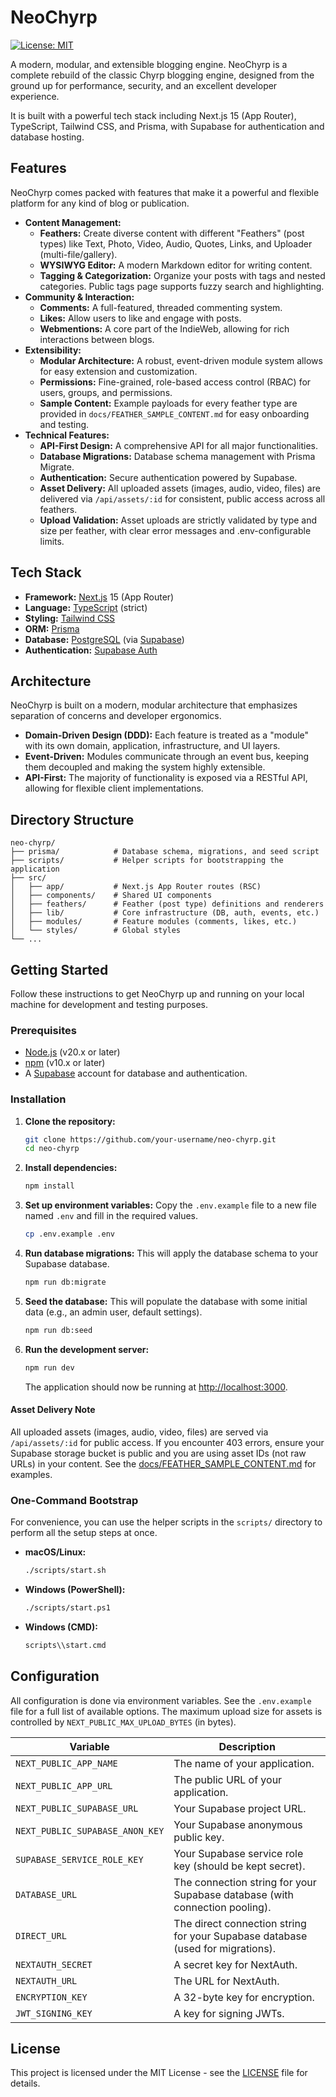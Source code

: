 # NeoChyrp

[![License: MIT](https://img.shields.io/badge/License-MIT-yellow.svg)](https://opensource.org/licenses/MIT)

A modern, modular, and extensible blogging engine. NeoChyrp is a complete rebuild of the classic Chyrp blogging engine, designed from the ground up for performance, security, and an excellent developer experience.

It is built with a powerful tech stack including Next.js 15 (App Router), TypeScript, Tailwind CSS, and Prisma, with Supabase for authentication and database hosting.

## Features

NeoChyrp comes packed with features that make it a powerful and flexible platform for any kind of blog or publication.

- **Content Management:**
    - **Feathers:** Create diverse content with different "Feathers" (post types) like Text, Photo, Video, Audio, Quotes, Links, and Uploader (multi-file/gallery).
    - **WYSIWYG Editor:** A modern Markdown editor for writing content.
    - **Tagging & Categorization:** Organize your posts with tags and nested categories. Public tags page supports fuzzy search and highlighting.
- **Community & Interaction:**
    - **Comments:** A full-featured, threaded commenting system.
    - **Likes:** Allow users to like and engage with posts.
    - **Webmentions:** A core part of the IndieWeb, allowing for rich interactions between blogs.
- **Extensibility:**
    - **Modular Architecture:** A robust, event-driven module system allows for easy extension and customization.
    - **Permissions:** Fine-grained, role-based access control (RBAC) for users, groups, and permissions.
    - **Sample Content:** Example payloads for every feather type are provided in `docs/FEATHER_SAMPLE_CONTENT.md` for easy onboarding and testing.
- **Technical Features:**
    - **API-First Design:** A comprehensive API for all major functionalities.
    - **Database Migrations:** Database schema management with Prisma Migrate.
    - **Authentication:** Secure authentication powered by Supabase.
    - **Asset Delivery:** All uploaded assets (images, audio, video, files) are delivered via `/api/assets/:id` for consistent, public access across all feathers.
    - **Upload Validation:** Asset uploads are strictly validated by type and size per feather, with clear error messages and .env-configurable limits.

## Tech Stack

- **Framework:** [Next.js](https://nextjs.org/) 15 (App Router)
- **Language:** [TypeScript](https://www.typescriptlang.org/) (strict)
- **Styling:** [Tailwind CSS](https://tailwindcss.com/)
- **ORM:** [Prisma](https://www.prisma.io/)
- **Database:** [PostgreSQL](https://www.postgresql.org/) (via [Supabase](https://supabase.com/))
- **Authentication:** [Supabase Auth](https://supabase.com/auth)

## Architecture

NeoChyrp is built on a modern, modular architecture that emphasizes separation of concerns and developer ergonomics.

- **Domain-Driven Design (DDD):** Each feature is treated as a "module" with its own domain, application, infrastructure, and UI layers.
- **Event-Driven:** Modules communicate through an event bus, keeping them decoupled and making the system highly extensible.
- **API-First:** The majority of functionality is exposed via a RESTful API, allowing for flexible client implementations.

## Directory Structure

```text
neo-chyrp/
├── prisma/            # Database schema, migrations, and seed script
├── scripts/           # Helper scripts for bootstrapping the application
├── src/
│   ├── app/           # Next.js App Router routes (RSC)
│   ├── components/    # Shared UI components
│   ├── feathers/      # Feather (post type) definitions and renderers
│   ├── lib/           # Core infrastructure (DB, auth, events, etc.)
│   ├── modules/       # Feature modules (comments, likes, etc.)
│   └── styles/        # Global styles
└── ...
```

## Getting Started

Follow these instructions to get NeoChyrp up and running on your local machine for development and testing purposes.

### Prerequisites

- [Node.js](https://nodejs.org/) (v20.x or later)
- [npm](https://www.npmjs.com/) (v10.x or later)
- A [Supabase](https://supabase.com/) account for database and authentication.

### Installation

1.  **Clone the repository:**
    ```bash
    git clone https://github.com/your-username/neo-chyrp.git
    cd neo-chyrp
    ```

2.  **Install dependencies:**
    ```bash
    npm install
    ```

3.  **Set up environment variables:**
    Copy the `.env.example` file to a new file named `.env` and fill in the required values.
    ```bash
    cp .env.example .env
    ```

4.  **Run database migrations:**
    This will apply the database schema to your Supabase database.
    ```bash
    npm run db:migrate
    ```

5.  **Seed the database:**
    This will populate the database with some initial data (e.g., an admin user, default settings).
    ```bash
    npm run db:seed
    ```

6.  **Run the development server:**
    ```bash
    npm run dev
    ```
    The application should now be running at [http://localhost:3000](http://localhost:3000).

#### Asset Delivery Note

All uploaded assets (images, audio, video, files) are served via `/api/assets/:id` for public access. If you encounter 403 errors, ensure your Supabase storage bucket is public and you are using asset IDs (not raw URLs) in your content. See the [docs/FEATHER_SAMPLE_CONTENT.md](docs/FEATHER_SAMPLE_CONTENT.md) for examples.

### One-Command Bootstrap

For convenience, you can use the helper scripts in the `scripts/` directory to perform all the setup steps at once.

-   **macOS/Linux:**
    ```bash
    ./scripts/start.sh
    ```
-   **Windows (PowerShell):**
    ```bash
    ./scripts/start.ps1
    ```
-   **Windows (CMD):**
    ```bash
    scripts\\start.cmd
    ```

## Configuration

All configuration is done via environment variables. See the `.env.example` file for a full list of available options. The maximum upload size for assets is controlled by `NEXT_PUBLIC_MAX_UPLOAD_BYTES` (in bytes).

| Variable                      | Description                                                                                             |
| ----------------------------- | ------------------------------------------------------------------------------------------------------- |
| `NEXT_PUBLIC_APP_NAME`        | The name of your application.                                                                           |
| `NEXT_PUBLIC_APP_URL`         | The public URL of your application.                                                                     |
| `NEXT_PUBLIC_SUPABASE_URL`    | Your Supabase project URL.                                                                              |
| `NEXT_PUBLIC_SUPABASE_ANON_KEY` | Your Supabase anonymous public key.                                                                     |
| `SUPABASE_SERVICE_ROLE_KEY`   | Your Supabase service role key (should be kept secret).                                                 |
| `DATABASE_URL`                | The connection string for your Supabase database (with connection pooling).                             |
| `DIRECT_URL`                  | The direct connection string for your Supabase database (used for migrations).                          |
| `NEXTAUTH_SECRET`             | A secret key for NextAuth.                                                                              |
| `NEXTAUTH_URL`                | The URL for NextAuth.                                                                                   |
| `ENCRYPTION_KEY`              | A 32-byte key for encryption.                                                                           |
| `JWT_SIGNING_KEY`             | A key for signing JWTs.                                                                                 |


## License

This project is licensed under the MIT License - see the [LICENSE](LICENSE) file for details.
